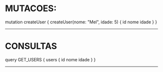 # MUTACOES:

mutation createUser {
  createUser(nome: "Mel", idade: 5) {
    id
    nome
    idade
  }
}

---

# CONSULTAS

query GET_USERS {
  users {
    id
    nome
    idade
  }
}

---

